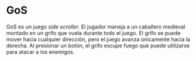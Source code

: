 # GoS
GoS es un juego _side scroller_. El jugador maneja a un caballero medieval montado en un grifo que vuela durante todo el juego. El grifo se puede mover hacia cualquier dirección, pero el juego avanza únicamente hacia la derecha. Al presionar un botón, el grifo escupe fuego que puede utilizarse para atacar a los enemigos.
